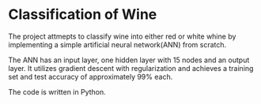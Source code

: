# Classification of Wine

The project attmepts to classify wine into either red or white whine by implementing a
simple artificial neural network(ANN) from scratch. 

The ANN has an input layer, one hidden layer with 15 nodes and an output layer.
It utilizes gradient descent with regularization and achieves a training set and
test accuracy of approximately 99% each.

The code is written in Python.
